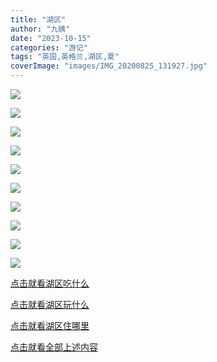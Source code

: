 ```yaml
---
title: "湖区"
author: "九姨"
date: "2023-10-15"
categories: "游记"
tags: "英国,英格兰,湖区,夏"
coverImage: "images/IMG_20200825_131927.jpg"
---
```


>

![](images/IMG_20200825_131927.jpg)

>

![](images/IMG_20200826_095449.jpg)

>

![](images/IMG_20200825_140238.jpg)

>

![](images/IMG_20200825_134003.jpg)

>

![](images/IMG_20200824_180622.jpg)

>

![](images/IMG_20200824_180637.jpg)

>

![](images/IMG_20200826_105600.jpg)

>

![](images/IMG_20200826_185946.jpg)

> 

![](images/IMG_20200825_093022.jpg)

> 

![](images/IMG_20200825_161010.jpg)


[点击就看湖区吃什么](/posts/categories/%E7%BE%8E%E9%A3%9F?pagetype=uk-food&tags=%E8%8B%B1%E5%9B%BD,湖区&extags=)

[点击就看湖区玩什么](/posts/categories/攻略?pagetype=uk-play&tags=英国,湖区&extags=)

[点击就看湖区住哪里](/posts/categories/预定?pagetype=uk-play&tags=英国,湖区&extags=)

[点击就看全部上述内容](/posts?tags=湖区)